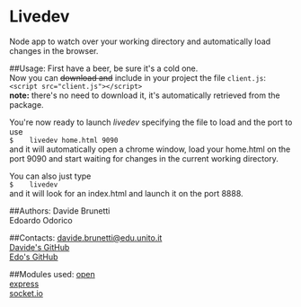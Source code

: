 # Livedev
Node app to watch over your working directory and automatically load changes in the browser.

##Usage:
First have a beer, be sure it's a cold one.  
Now you can ~~download and~~ include in your project the file `client.js`:  
`<script src="client.js"></script>`  
**note:** there's no need to download it, it's automatically retrieved from the package.  

You're now ready to launch *livedev* specifying the file to load and the port to use  
`$    livedev home.html 9090`  
and it will automatically open a chrome window, load your home.html on the port 9090 and start waiting for changes in the current working directory.  
  
You can also just type  
`$    livedev`  
and it will look for an index.html and launch it on the port 8888.

##Authors:
Davide Brunetti  
Edoardo Odorico

##Contacts:
davide.brunetti@edu.unito.it  
[Davide's GitHub](https://github.com/Davideb94)  
[Edo's GitHub](https://github.com/edoardoo)

##Modules used:
[open](https://github.com/pwnall/node-open)  
[express](http://expressjs.com/)  
[socket.io](http://socket.io/)
